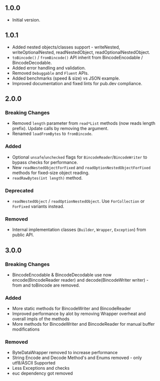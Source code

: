 ## 1.0.0

- Initial version.

## 1.0.1

- Added nested objects/classes support - writeNested,  writeOptionalNested, readNestedObject, readOptionalNestedObject.
- `toBincode()` / `fromBincode()` API inherit from BincodeEncodable / BincodeDecodable.
- Added error handling and validation.
- Removed `Debuggable` and `Fluent` APIs.
- Added benchmarks (speed & size) vs JSON example.
- Improved documentation and fixed lints for pub.dev compliance.

## 2.0.0

### Breaking Changes

* Removed `length` parameter from `read*List` methods (now reads length prefix). Update calls by removing the argument.
* Renamed `loadFromBytes` to `fromBincode`.

### Added

* Optional `unsafe`/`unchecked` flags for `BincodeReader`/`BincodeWriter` to bypass checks for performance.
* New `readNestedObjectForFixed` and `readOptionNestedObjectForFixed` methods for fixed-size object reading.
* `readRawBytes(int length)` method.

### Deprecated

* `readNestedObject` / `readOptionNestedObject`. Use `ForCollection` or `ForFixed` variants instead.

### Removed

* Internal implementation classes (`Builder`, `Wrapper`, `Exception`) from public API.


## 3.0.0

### Breaking Changes

* BincodeEncodable & BincodeDecodable use now encode(BincodeReader reader) and decode(BincodeWriter writer) - from and toBincode are removed.
 
### Added

* More static methods for BincodeWriter and BincodeReader
* Improved performance by alot by removing Wrapper overheat and overall impls of the methods 
* More methods for BincodeWriter and BincodeReader for manual buffer modifications

### Removed

* ByteDataWrapper removed to increase performance
* String Encode and Decode Method's and Enums removed - only utf8/ASCII Supported
* Less Exceptions and checks
* euc dependency got removed